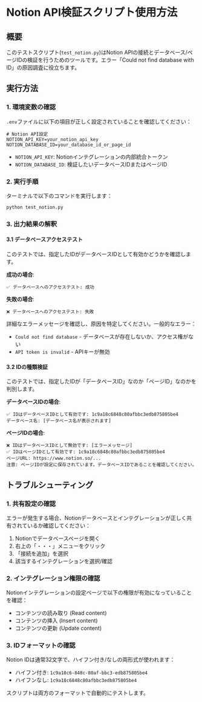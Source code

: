 # Notion API検証スクリプト使用方法

## 概要

このテストスクリプト(`test_notion.py`)はNotion APIの接続とデータベース/ページIDの検証を行うためのツールです。エラー「Could not find database with ID」の原因調査に役立ちます。

## 実行方法

### 1. 環境変数の確認

`.env`ファイルに以下の項目が正しく設定されていることを確認してください：

```
# Notion API設定
NOTION_API_KEY=your_notion_api_key
NOTION_DATABASE_ID=your_database_id_or_page_id
```

* `NOTION_API_KEY`: Notionインテグレーションの内部統合トークン
* `NOTION_DATABASE_ID`: 検証したいデータベースIDまたはページID

### 2. 実行手順

ターミナルで以下のコマンドを実行します：

```bash
python test_notion.py
```

### 3. 出力結果の解釈

#### 3.1 データベースアクセステスト

このテストでは、指定したIDがデータベースIDとして有効かどうかを確認します。

**成功の場合**:
```
✅ データベースへのアクセステスト: 成功
```

**失敗の場合**:
```
❌ データベースへのアクセステスト: 失敗
```

詳細なエラーメッセージを確認し、原因を特定してください。一般的なエラー：
- `Could not find database` - データベースが存在しないか、アクセス権がない
- `API token is invalid` - APIキーが無効

#### 3.2 IDの種類検証

このテストでは、指定したIDが「データベースID」なのか「ページID」なのかを判別します。

**データベースIDの場合**:
```
✅ IDはデータベースIDとして有効です: 1c9a18c6848c80afbbc3edb875805be4
データベース名: [データベース名が表示されます]
```

**ページIDの場合**:
```
❌ IDはデータベースIDとして無効です: [エラーメッセージ]
✅ IDはページIDとして有効です: 1c9a18c6848c80afbbc3edb875805be4
ページURL: https://www.notion.so/...
注意: ページIDが設定に保存されています。データベースIDであることを確認してください。
```

## トラブルシューティング

### 1. 共有設定の確認

エラーが発生する場合、Notionデータベースとインテグレーションが正しく共有されているか確認してください：
1. Notionでデータベースページを開く
2. 右上の「・・・」メニューをクリック
3. 「接続を追加」を選択
4. 該当するインテグレーションを選択/確認

### 2. インテグレーション権限の確認

Notionインテグレーションの設定ページで以下の権限が有効になっていることを確認：
- コンテンツの読み取り (Read content)
- コンテンツの挿入 (Insert content)
- コンテンツの更新 (Update content)

### 3. IDフォーマットの確認

Notion IDは通常32文字で、ハイフン付き/なしの両形式が使われます：
- ハイフン付き: `1c9a18c6-848c-80af-bbc3-edb875805be4`
- ハイフンなし: `1c9a18c6848c80afbbc3edb875805be4`

スクリプトは両方のフォーマットで自動的にテストします。 